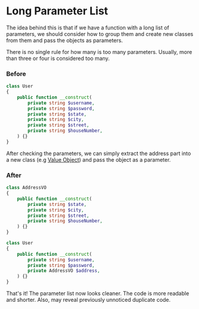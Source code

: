 # Long Parameter List

The idea behind this is that if we have a function with a long list of parameters, we should consider how to group them and create new classes from them and pass the objects as parameters.

There is no single rule for how many is too many parameters. Usually, more than three or four is considered too many.

### Before

```php
class User
{
    public function __construct(
        private string $username,
        private string $password,
        private string $state,
        private string $city,
        private string $street,
        private string $houseNumber,
    ) {}
}
```

After checking the parameters, we can simply extract the address part into a new class (e.g [Value Object](https://enterprisecraftsmanship.com/posts/value-objects-explained/)) and pass the object as a parameter.

### After

```php
class AddressVO
{
    public function __construct(
        private string $state,
        private string $city,
        private string $street,
        private string $houseNumber,
    ) {}
}

class User
{
    public function __construct(
        private string $username,
        private string $password,
        private AddressVO $address,
    ) {}
}
```

That's it! The parameter list now looks cleaner. The code is more readable and shorter. Also, may reveal previously unnoticed duplicate code.
